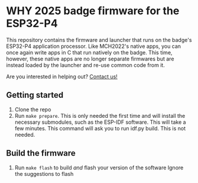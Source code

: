 # WHY 2025 badge firmware for the ESP32-P4
This repository contains the firmware and launcher that runs on the badge's ESP32-P4 application processor.
Like MCH2022's native apps, you can once again write apps in C that run natively on the badge.
This time, however, these native apps are no longer separate firmwares but are instead loaded by the launcher and re-use common code from it.

Are you interested in helping out?
[Contact us!](https://badge.team/contact/)


## Getting started

1. Clone the repo
2. Run `make prepare`. This is only needed the first time and will install the necessary submodules, such as the ESP-IDF software. This will take a few minutes.
	This command will ask you to run idf.py build. This is not needed.

## Build the firmware

1. Run `make flash` to build *and* flash your version of the software
	Ignore the suggestions to flash


